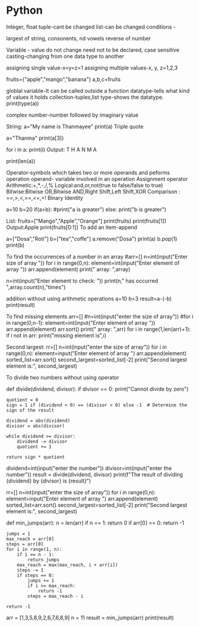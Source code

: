 # Python
Integer, float
tuple-cant be changed   list-can be changed
conditions - 


largest of string, consonents, nd vowels
reverse of number

Variable - value do not change
need not to be declared, case sensitive
casting-changing from one data type to another

assigning single value-x=y=z=1
assigning multiple values-x, y, z=1,2,3

fruits={"apple","mango","banana"}
a,b,c=fruits

globlal variable-It can be called outside a function
datatype-tells what kind of values it holds
collection-tuples,list
type-shows the datatype. print(type(a))

complex number-number followed by imaginary value

String:
a="My name is Thanmayee"
print(a)
Triple quote

a="Thanma"
print(a[3])

for i in a:
print(i)
Output: T
	H
	A
	N
	M
	A

print(len(a))


Operator-symbols which takes two or more operands and peforms operation
operand- variable involved in an operation
Assignment operator
Arithmetic:+,*,-,/,%
Logical:and,or,not(true to false/false to true)
Bitwise:Bitwise OR,Bitwise AND,Right Shift,Left Shift,XOR
Comparison : ==,>,<,>=,<=,=!
Binary 
Identity


a=10
b=20
if(a>b):
    #print("a is greater")
else:
    print("b is greater")

List: fruits=["Mango","Apple","Orange"]
print(fruits)
print(fruits[1])  Output:Apple
print(fruits[0:1])
To add an item-append

a=["Dosa","Roti"]
b=["tea","coffe"]
a.remove("Dosa")
print(a)
b.pop(1)
print(b)

To find the occurrences of a number in an array
#arr=[]
n=int(input("Enter size of array "))
for i in range(0,n):
    element=int(input("Enter element of array "))
    arr.append(element)
print(" array: ",array)

n=int(input("Enter element to check: "))
print(n," has occurred ",array.count(n),"times")

addition without using arithmetic operations
a=10
b=3
result=a-(-b)
print(result)

To find missing elements
arr=[]
#n=int(input("enter the size of array"))
#for i in range(0,n-1):
    element=int(input("Enter element of array "))
    arr.append(element)
    arr.sort()
print(" array: ",arr)
for i in range(1,len(arr)+1):
    if i not in arr:
        print("missing element is",i)

Second largest:
 rr=[]
n=int(input("enter the size of array"))
for i in range(0,n):
    element=input("Enter element of array ")
    arr.append(element)
    sorted_list=arr.sort()
    second_largest=sorted_list[-2]
    print("Second largest element is:", second_largest)


To divide two numbers without using operator

def divide(dividend, divisor):
    if divisor == 0:
        print("Cannot divide by zero")

    quotient = 0
    sign = 1 if (dividend < 0) == (divisor < 0) else -1  # Determine the sign of the result

    dividend = abs(dividend)
    divisor = abs(divisor)

    while dividend >= divisor:
        dividend -= divisor
        quotient += 1

    return sign * quotient


dividend=int(input("enter the number"))
divisor=int(input("enter the number"))
result = divide(dividend, divisor)
print(f"The result of dividing {dividend} by {divisor} is {result}")



rr=[]
n=int(input("enter the size of array"))
for i in range(0,n):
    element=input("Enter element of array ")
    arr.append(element)
    sorted_list=arr.sort()
    second_largest=sorted_list[-2]
    print("Second largest element is:", second_largest)


def min_jumps(arr):
    n = len(arr)
    if n == 1:
        return 0
    if arr[0] == 0:
        return -1
    
    jumps = 1 
    max_reach = arr[0]
    steps = arr[0]
    for i in range(1, n):
        if i == n - 1:
            return jumps
        max_reach = max(max_reach, i + arr[i])
        steps -= 1
        if steps == 0:
            jumps += 1
            if i >= max_reach:
                return -1
            steps = max_reach - i

    return -1

arr = [1,3,5,8,9,2,6,7,6,8,9]
n = 11
result = min_jumps(arr)
print(result)
